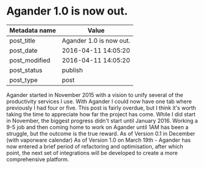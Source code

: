 # Agander 1.0 is now out.

| Metadata name | Value                   |
| ------------- | ----------------------- |
| post_title    | Agander 1.0 is now out. |
| post_date     | 2016-04-11 14:05:20     |
| post_modified | 2016-04-11 14:05:20     |
| post_status   | publish                 |
| post_type     | post                    |

Agander started in November 2015 with a vision to unify several of the
productivity services I use. With Agander I could now have one tab where
previously I had four or five. This post is fairly overdue, but I think it's
worth taking the time to appreciate how far the project has come. While I did
start in November, the biggest progress didn't start until January 2016.
Working a 9-5 job and then coming home to work on Agander until 1AM has been
a struggle, but the outcome is the true reward. As of Version 0.1 in December
(with vaporware calendar) As of Version 1.0 on March 19th - Agander has now
entered a brief period of refactoring and optimisation, after which point, the
next set of integrations will be developed to create a more comprehensive
platform.
